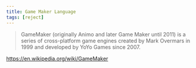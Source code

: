 ```yaml
---
title: Game Maker Language
tags: [reject]
---
```


> GameMaker (originally Animo and later Game Maker until 2011) is a series of
> cross-platform game engines created by Mark Overmars in 1999 and developed by
> YoYo Games since 2007.

<https://en.wikipedia.org/wiki/GameMaker>

